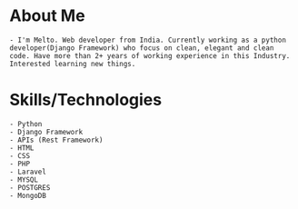 # About Me
    - I'm Melto. Web developer from India. Currently working as a python developer(Django Framework) who focus on clean, elegant and clean code. Have more than 2+ years of working experience in this Industry. Interested learning new things.

# Skills/Technologies
    - Python
    - Django Framework
    - APIs (Rest Framework)
    - HTML
    - CSS
    - PHP
    - Laravel
    - MYSQL
    - POSTGRES
    - MongoDB